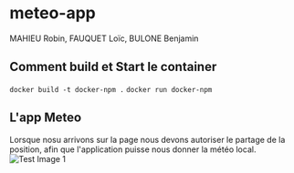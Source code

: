 # meteo-app

MAHIEU Robin, FAUQUET Loïc, BULONE Benjamin
 
## Comment build et Start le container
```docker build -t docker-npm .```
```docker run docker-npm```

## L'app Meteo
Lorsque nosu arrivons sur la page nous devons autoriser le partage de la position, afin que l'application puisse nous donner la météo local.
<br/>
![Test Image 1](.png)
